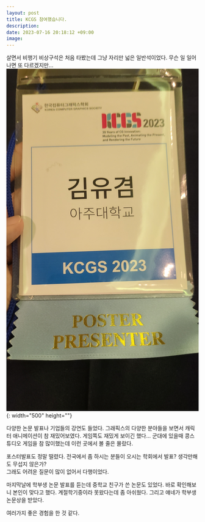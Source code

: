```yaml
---
layout: post
title: KCGS 참여했습니다.
description: 
date: 2023-07-16 20:18:12 +09:00
image: 
---
```


살면서 비행기 비상구석은 처음 타봤는데 그냥 자리만 넓은 일반석이었다. 무슨 일 일어나면 또 다르겠지만...<br>
![사진](/assets/images/postimg/kcgs1.jpg){: width="500" height=""}

다양한 논문 발표나 기업들의 강연도 들었다. 그래픽스의 다양한 분야들을 보면서 캐릭터 애니메이션이 참 재밌어보였다. 게임쪽도 재밌게 보이긴 했다... 군대에 있을때 콩스튜디오 게임을 참 많이했는데 이런 곳에서 볼 줄은 몰랐다.

포스터발표도 정말 떨렸다. 전국에서 좀 하시는 분들이 오시는 학회에서 발표? 생각만해도 무섭지 않은가?<br>
그래도 어려운 질문이 많이 없어서 다행이었다.

마지막날에 학부생 논문 발표를 듣는데 중학교 친구가 쓴 논문도 있었다. 바로 확인해보니 본인이 맞다고 했다. 계절학기중이라 못왔다는데 좀 아쉬웠다. 그리고 얘네가 학부생 논문상을 받았다.

여러가지 좋은 경험을 한 것 같다.